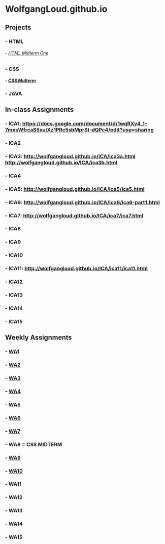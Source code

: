 # WolfgangLoud.github.io

## Projects
### - HTML
###### - [HTML Midterm One](https://wolfgangloud.github.io/html-midterm(1)/html-midterm/page5.html)
### - CSS
#####  - [CSS Midterm](https://wolfgangloud.github.io/index.html)
### - JAVA

## In-class Assignments
### - ICA1: https://docs.google.com/document/d/1wqRXy4_1-7mxsWfrcaS5xuiXz1PRc5sbMprSt-dQPc4/edit?usp=sharing
### - ICA2
### - ICA3: http://wolfgangloud.github.io/ICA/ica3a.html http://wolfgangloud.github.io/ICA/ica3b.html 
### - ICA4
### - ICA5: http://wolfgangloud.github.io/ICA/ica5/ica5.html
### - ICA6: http://wolfgangloud.github.io/ICA/ica6/ica6-part1.html
### - ICA7: http://wolfgangloud.github.io/ICA/ica7/ica7.html
### - ICA8
### - ICA9
### - ICA10
### - ICA11: http://wolfgangloud.github.io/ICA/ica11/ica11.html
### - ICA12
### - ICA13
### - ICA14
### - ICA15

## Weekly Assignments
### - [WA1](https://wolfgangloud.github.io/WA/WA1.html)
### - [WA2](https://wolfgangloud.github.io/WA/WA2.html)
### - [WA3](https://wolfgangloud.github.io/WA/WA3.html)
### - [WA4](https://wolfgangloud.github.io/WA/WA4.html)
### - [WA5](https://WolfgangLoud.github.io/WA/WA5/WA5.html)
### - [WA6](https://WolfgangLoud.github.io/WA/WA6/WA6.html)
### - [WA7](https://WolfgangLoud.github.io/WA/WA7/WA7.html)
### - WA8 = CSS MIDTERM
### - [WA9](https://WolfgangLoud.github.io/WA/WA9/WA9.html)
### - [WA10](https://WolfgangLoud.github.io/WA/WA10/WA10.html)
### - WA11
### - WA12
### - WA13
### - WA14
### - WA15
